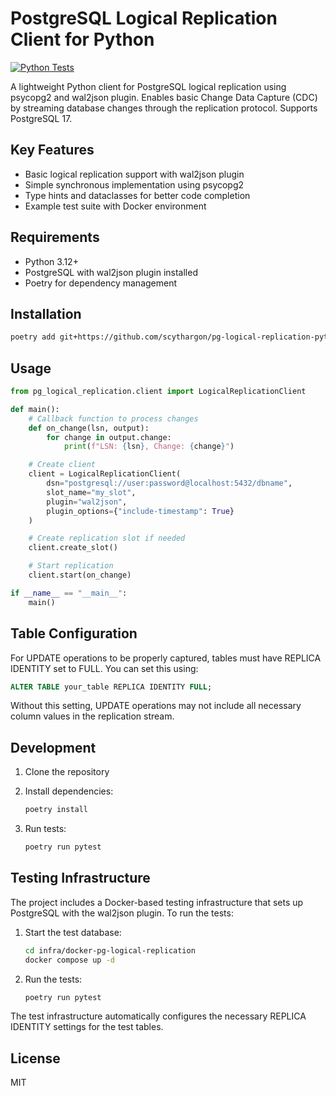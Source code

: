 # PostgreSQL Logical Replication Client for Python

[![Python Tests](https://github.com/scythargon/pg-logical-replication-python/actions/workflows/python-tests.yml/badge.svg)](https://github.com/scythargon/pg-logical-replication-python/actions/workflows/python-tests.yml)

A lightweight Python client for PostgreSQL logical replication using psycopg2 and wal2json plugin. Enables basic Change Data Capture (CDC) by streaming database changes through the replication protocol. Supports PostgreSQL 17.

## Key Features

- Basic logical replication support with wal2json plugin
- Simple synchronous implementation using psycopg2
- Type hints and dataclasses for better code completion
- Example test suite with Docker environment

## Requirements

- Python 3.12+
- PostgreSQL with wal2json plugin installed
- Poetry for dependency management

## Installation

```bash
poetry add git+https://github.com/scythargon/pg-logical-replication-python.git
```

## Usage

```python
from pg_logical_replication.client import LogicalReplicationClient

def main():
    # Callback function to process changes
    def on_change(lsn, output):
        for change in output.change:
            print(f"LSN: {lsn}, Change: {change}")

    # Create client
    client = LogicalReplicationClient(
        dsn="postgresql://user:password@localhost:5432/dbname",
        slot_name="my_slot",
        plugin="wal2json",
        plugin_options={"include-timestamp": True}
    )

    # Create replication slot if needed
    client.create_slot()

    # Start replication
    client.start(on_change)

if __name__ == "__main__":
    main()
```

## Table Configuration

For UPDATE operations to be properly captured, tables must have REPLICA IDENTITY set to FULL. You can set this using:

```sql
ALTER TABLE your_table REPLICA IDENTITY FULL;
```

Without this setting, UPDATE operations may not include all necessary column values in the replication stream.

## Development

1. Clone the repository
2. Install dependencies:
   ```bash
   poetry install
   ```

3. Run tests:
   ```bash
   poetry run pytest
   ```

## Testing Infrastructure

The project includes a Docker-based testing infrastructure that sets up PostgreSQL with the wal2json plugin. To run the tests:

1. Start the test database:
   ```bash
   cd infra/docker-pg-logical-replication
   docker compose up -d
   ```

2. Run the tests:
   ```bash
   poetry run pytest
   ```

The test infrastructure automatically configures the necessary REPLICA IDENTITY settings for the test tables.

## License

MIT
